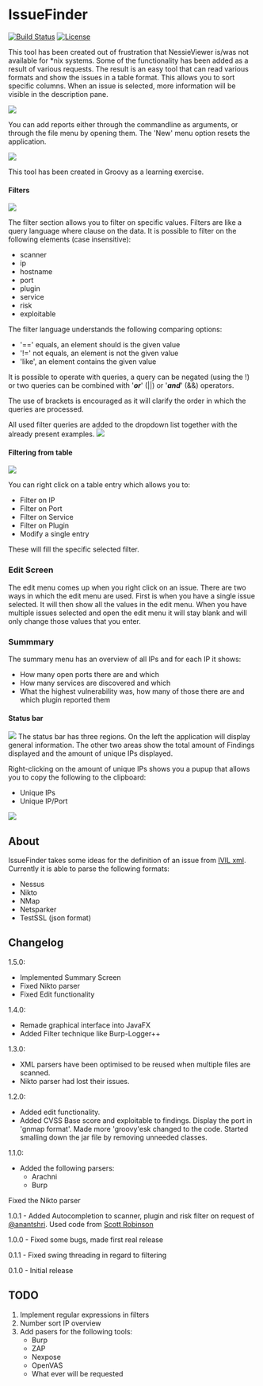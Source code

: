 # IssueFinder
[![Build Status](https://travis-ci.org/vdbaan/IssueFinder.svg?branch=master)](https://travis-ci.org/vdbaan/IssueFinder)
[![License](https://img.shields.io/badge/license-AGPL-brightgreen.svg)](https://github.com/vdbaan/IssueFinder/blob/master/LICENSE)

This tool has been created out of frustration that NessieViewer is/was not available for *nix systems. 
Some of the functionality has been added as a result of various requests. 
The result is an easy tool that can read various formats and show the issues in a table format. This allows you to
sort specific columns. When an issue is selected, more information will be visible in the description pane.

![](https://raw.githubusercontent.com/vdbaan/IssueFinder/master/wiki/images/FX-Issue-Finder.png)

You can add reports either through the commandline as arguments, or through the file menu by opening them.
The 'New' menu option resets the application.

![](https://raw.githubusercontent.com/vdbaan/IssueFinder/master/wiki/images/FX-File-Menu.png)

This tool has been created in Groovy as a learning exercise.  


#### Filters
![](https://raw.githubusercontent.com/vdbaan/IssueFinder/master/wiki/images/FX-Filter.png)

The filter section allows you to filter on specific values. Filters are like a query language where clause on the data. 
It is possible to filter on the following elements (case insensitive):
- scanner
- ip
- hostname
- port
- plugin
- service
- risk
- exploitable

The filter language understands the following comparing options:

- '==' equals, an element should is the given value
- '!=' not equals, an element is not the given value
- 'like', an element contains the given value

It is possible to operate with queries, a query can be negated (using the !) or two queries can be combined with 
'***or***' (||) or '***and***' (&&) operators.

The use of brackets is encouraged as it will clarify the order in which the queries are processed.

All used filter queries are added to the dropdown list together with the already present examples.
![](https://raw.githubusercontent.com/vdbaan/IssueFinder/master/wiki/images/FX-Filter-examples.png)

#### Filtering from table
![](https://raw.githubusercontent.com/vdbaan/IssueFinder/master/wiki/images/FX-Table-Menu.png)

You can right click on a table entry which allows you to:
- Filter on IP
- Filter on Port
- Filter on Service
- Filter on Plugin
- Modify a single entry

These will fill the specific selected filter.

### Edit Screen
The edit menu comes up when you right click on an issue. There are two ways in which the edit menu are used. First is when you 
have a single issue selected. It will then show all the values in the edit menu. 
When you have multiple issues selected and open the edit menu it will stay blank and will only change those values that you enter.

### Summmary
The summary menu has an overview of all IPs and for each IP it shows:
- How many open ports there are and which
- How many services are discovered and which
- What the highest vulnerability was, how many of those there are and which plugin reported them

#### Status bar
![](https://raw.githubusercontent.com/vdbaan/IssueFinder/master/wiki/images/FX-Status.png)
The status bar has three regions. On the left the application will display general information. The other two areas show
the total amount of Findings displayed and the amount of unique IPs displayed. 


Right-clicking on the amount of unique IPs shows you a pupup that allows you to copy the following to the clipboard:
- Unique IPs
- Unique IP/Port

![](https://raw.githubusercontent.com/vdbaan/IssueFinder/master/wiki/images/FX-ports.png)


## About
IssueFinder takes some ideas for the definition of an issue from [IVIL xml](https://github.com/seccubus/ivil). 
Currently it is able to parse the following formats:
  - Nessus
  - Nikto
  - NMap
  - Netsparker
  - TestSSL (json format)

## Changelog

1.5.0:
 - Implemented Summary Screen
 - Fixed Nikto parser
 - Fixed Edit functionality 

1.4.0:
 - Remade graphical interface into JavaFX
 - Added Filter technique like Burp-Logger++

1.3.0:
 - XML parsers have been optimised to be reused when multiple files are scanned.
 - Nikto parser had lost their issues.
 
1.2.0:
 - Added edit functionality.
 - Added CVSS Base score and exploitable to findings. Display the port in 'gnmap format'. Made more 'groovy'esk changed to the code.
 Started smalling down the jar file by removing unneeded classes.


1.1.0:
 - Added the following parsers:
   - Arachni
   - Burp

Fixed the Nikto parser

1.0.1 - Added Autocompletion to scanner, plugin and risk filter on request of [@anantshri](https://twitter.com/anantshri). Used code from [Scott Robinson](http://stackabuse.com/example-adding-autocomplete-to-jtextfield/)

1.0.0 - Fixed some bugs, made first real release

0.1.1 - Fixed swing threading in regard to filtering

0.1.0 - Initial release

## TODO
1. Implement regular expressions in filters
1. Number sort IP overview
1. Add pasers for the following tools:
   - Burp
   - ZAP
   - Nexpose
   - OpenVAS
   - What ever will be requested
